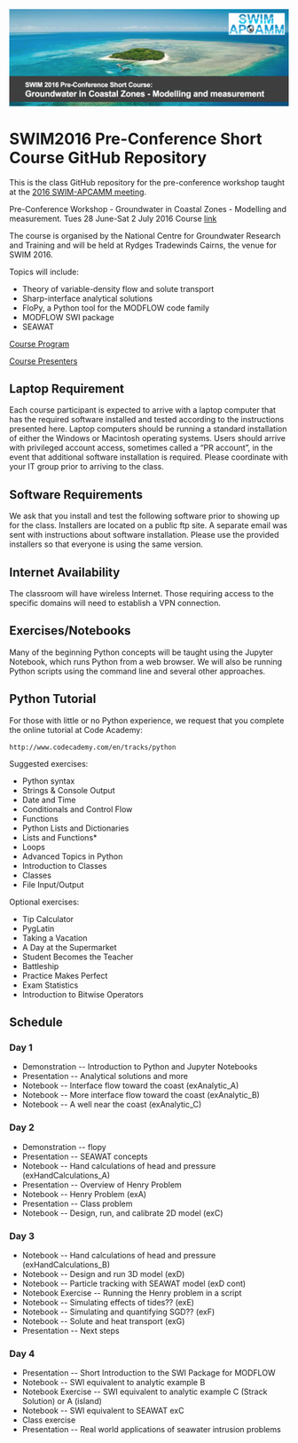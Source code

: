 <img src="./notebooks/img/header.png" alt="SWIM2016Course" style="width:50;height:20">

# SWIM2016 Pre-Conference Short Course GitHub Repository

This is the class GitHub repository for the pre-conference workshop taught at the [2016 SWIM-APCAMM meeting](http://www.plevin.com.au/swim2016/index.html).

Pre-Conference Workshop - Groundwater in Coastal Zones - Modelling and measurement.
Tues 28 June-Sat 2 July 2016
Course [link](http://www.groundwater.com.au/events/1109)

The course is organised by the National Centre for Groundwater Research and Training and will be held at Rydges Tradewinds Cairns, the venue for SWIM 2016.

Topics will include:
* Theory of variable-density flow and solute transport
* Sharp-interface analytical solutions
* FloPy, a Python tool for the MODFLOW code family
* MODFLOW SWI package
* SEAWAT

[Course Program](http://groundwater.com.au/documents/groundwater-modelling-in-coastal-zones-program.pdf)

[Course Presenters](http://groundwater.com.au/documents/swim-course-2016-presenter-biographies--2.pdf)

## Laptop Requirement
Each course participant is expected to arrive with a laptop computer that has the required software installed and tested according to the instructions presented here.  Laptop computers should be running a standard installation of either the Windows or Macintosh operating systems. Users should arrive with privileged account access, sometimes called a “PR account”, in the event that additional software installation is required.  Please coordinate with your IT group prior to arriving to the class.

## Software Requirements
We ask that you install and test the following software prior to showing up for the class.  Installers are located on a public ftp site.  A separate email was sent with instructions about software installation.  Please use the provided installers so that everyone is using the same version.

## Internet Availability
The classroom will have wireless Internet.  Those requiring access to the specific domains will need to establish a VPN connection.

## Exercises/Notebooks
Many of the beginning Python concepts will be taught using the Jupyter Notebook, which runs Python from a web browser.  We will also be running Python scripts using the command line and several other approaches.  

## Python Tutorial
For those with little or no Python experience, we request that you complete the online tutorial at Code Academy:
 
    http://www.codecademy.com/en/tracks/python
 
Suggested exercises:
* Python syntax
* Strings & Console Output
* Date and Time
* Conditionals and Control Flow
* Functions
* Python Lists and Dictionaries
* Lists and Functions*
* Loops
* Advanced Topics in Python
* Introduction to Classes
* Classes
* File Input/Output
 
Optional exercises:
* Tip Calculator
* PygLatin
* Taking a Vacation
* A Day at the Supermarket
* Student Becomes the Teacher
* Battleship
* Practice Makes Perfect
* Exam Statistics
* Introduction to Bitwise Operators

## Schedule

### Day 1
* Demonstration -- Introduction to Python and Jupyter Notebooks
* Presentation -- Analytical solutions and more
* Notebook -- Interface flow toward the coast (exAnalytic_A)
* Notebook -- More interface flow toward the coast (exAnalytic_B)
* Notebook -- A well near the coast (exAnalytic_C)

### Day 2
* Demonstration -- flopy
* Presentation -- SEAWAT concepts
* Notebook -- Hand calculations of head and pressure (exHandCalculations_A)
* Presentation -- Overview of Henry Problem
* Notebook -- Henry Problem (exA)
* Presentation -- Class problem
* Notebook -- Design, run, and calibrate 2D model (exC)

### Day 3
* Notebook -- Hand calculations of head and pressure (exHandCalculations_B)
* Notebook -- Design and run 3D model (exD)
* Notebook -- Particle tracking with SEAWAT model (exD cont)
* Notebook Exercise -- Running the Henry problem in a script
* Notebook -- Simulating effects of tides?? (exE)
* Notebook -- Simulating and quantifying SGD?? (exF)
* Notebook -- Solute and heat transport (exG)
* Presentation -- Next steps

### Day 4
* Presentation -- Short Introduction to the SWI Package for MODFLOW
* Notebook -- SWI equivalent to analytic example B
* Notebook Exercise -- SWI equivalent to analytic example C (Strack Solution) or A (island)
* Notebook -- SWI equivalent to SEAWAT exC
* Class exercise
* Presentation -- Real world applications of seawater intrusion problems
